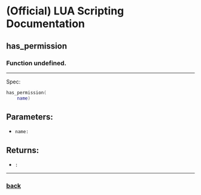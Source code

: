 
# (Official) LUA Scripting Documentation

## has_permission

### Function undefined.
___
Spec:
```lua
has_permission(
	name)
```
## Parameters:
- `name:` 

## Returns:
- `:` 

___
### [back](../other)
